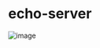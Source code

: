 # echo-server
![image](https://user-images.githubusercontent.com/90040588/138488614-73790d22-eb45-45db-8858-d06e2f35395d.png)

